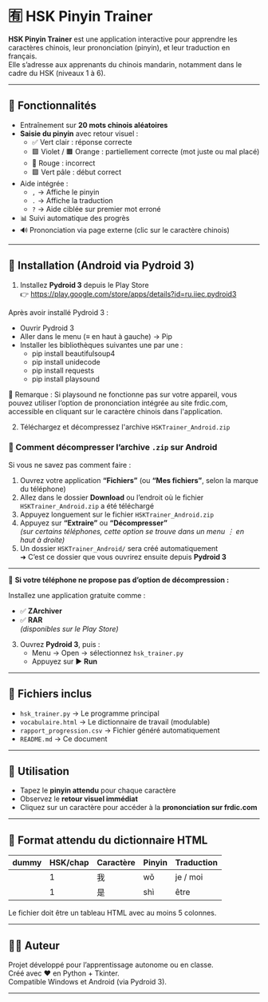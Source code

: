 # 🈶 HSK Pinyin Trainer

**HSK Pinyin Trainer** est une application interactive pour apprendre les caractères chinois, leur prononciation (pinyin), et leur traduction en français.  
Elle s’adresse aux apprenants du chinois mandarin, notamment dans le cadre du HSK (niveaux 1 à 6).

---

## 🚀 Fonctionnalités

- Entraînement sur **20 mots chinois aléatoires**
- **Saisie du pinyin** avec retour visuel :
  - ✅ Vert clair : réponse correcte
  - 🟪 Violet / 🟧 Orange : partiellement correcte (mot juste ou mal placé)
  - 🔴 Rouge : incorrect
  - 🟩 Vert pâle : début correct
- Aide intégrée :
  - `,` → Affiche le pinyin
  - `.` → Affiche la traduction
  - `?` → Aide ciblée sur premier mot erroné
- 📊 Suivi automatique des progrès
- 🔊 Prononciation via page externe (clic sur le caractère chinois)

---

## 📱 Installation (Android via Pydroid 3)

1. Installez **Pydroid 3** depuis le Play Store  
   👉 https://play.google.com/store/apps/details?id=ru.iiec.pydroid3

Après avoir installé Pydroid 3 :
   - Ouvrir Pydroid 3
   - Aller dans le menu (≡ en haut à gauche) → Pip
   - Installer les bibliothèques suivantes une par une :
     - pip install beautifulsoup4
     - pip install unidecode
     - pip install requests
     - pip install playsound


📝 Remarque :
Si playsound ne fonctionne pas sur votre appareil, vous pouvez utiliser l’option de prononciation intégrée au site frdic.com, accessible en cliquant sur le caractère chinois dans l'application.

2. Téléchargez et décompressez l'archive `HSKTrainer_Android.zip`


### 🔽 Comment décompresser l’archive `.zip` sur Android

Si vous ne savez pas comment faire :

1. Ouvrez votre application **“Fichiers”** (ou **“Mes fichiers”**, selon la marque du téléphone)
2. Allez dans le dossier **Download** ou l’endroit où le fichier `HSKTrainer_Android.zip` a été téléchargé
3. Appuyez longuement sur le fichier `HSKTrainer_Android.zip`
4. Appuyez sur **“Extraire”** ou **“Décompresser”**  
   *(sur certains téléphones, cette option se trouve dans un menu ⋮ en haut à droite)*
5. Un dossier `HSKTrainer_Android/` sera créé automatiquement  
   ➜ C’est ce dossier que vous ouvrirez ensuite depuis **Pydroid 3**

---

📌 **Si votre téléphone ne propose pas d’option de décompression :**

Installez une application gratuite comme :

- ✅ **ZArchiver**
- ✅ **RAR**  
  *(disponibles sur le Play Store)*

3. Ouvrez **Pydroid 3**, puis :
   - Menu → Open → sélectionnez `hsk_trainer.py`
   - Appuyez sur ▶️ **Run**

---

## 🧰 Fichiers inclus

- `hsk_trainer.py` → Le programme principal
- `vocabulaire.html` → Le dictionnaire de travail (modulable)
- `rapport_progression.csv` → Fichier généré automatiquement
- `README.md` → Ce document

---

## 🧠 Utilisation

- Tapez le **pinyin attendu** pour chaque caractère
- Observez le **retour visuel immédiat**
- Cliquez sur un caractère pour accéder à la **prononciation sur frdic.com**

---

## 📎 Format attendu du dictionnaire HTML

|dummy| HSK/chap  | Caractère | Pinyin | Traduction  |
|-----|-----------|-----------|--------|-------------|
|     | 1         | 我        | wǒ     | je / moi    |
|     | 1         | 是        | shì    | être        |

Le fichier doit être un tableau HTML avec au moins 5 colonnes.

---

## 👨‍🏫 Auteur

Projet développé pour l’apprentissage autonome ou en classe.  
Créé avec ❤️ en Python + Tkinter.  
Compatible Windows et Android (via Pydroid 3).

---
